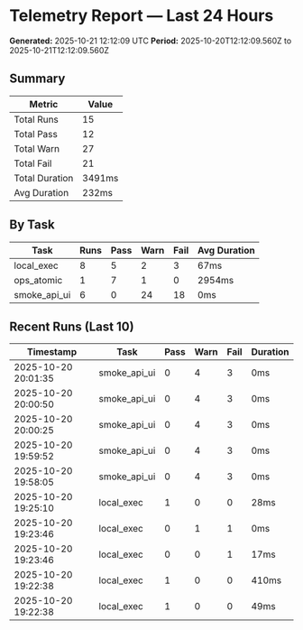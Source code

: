 # Telemetry Report — Last 24 Hours

**Generated:** 2025-10-21 12:12:09 UTC
**Period:** 2025-10-20T12:12:09.560Z to 2025-10-21T12:12:09.560Z

## Summary

| Metric | Value |
| ------ | ----- |
| Total Runs | 15 |
| Total Pass | 12 |
| Total Warn | 27 |
| Total Fail | 21 |
| Total Duration | 3491ms |
| Avg Duration | 232ms |

## By Task

| Task | Runs | Pass | Warn | Fail | Avg Duration |
| ---- | ---- | ---- | ---- | ---- | ------------ |
| local_exec | 8 | 5 | 2 | 3 | 67ms |
| ops_atomic | 1 | 7 | 1 | 0 | 2954ms |
| smoke_api_ui | 6 | 0 | 24 | 18 | 0ms |

## Recent Runs (Last 10)

| Timestamp | Task | Pass | Warn | Fail | Duration |
| --------- | ---- | ---- | ---- | ---- | -------- |
| 2025-10-20 20:01:35 | smoke_api_ui | 0 | 4 | 3 | 0ms |
| 2025-10-20 20:00:50 | smoke_api_ui | 0 | 4 | 3 | 0ms |
| 2025-10-20 20:00:25 | smoke_api_ui | 0 | 4 | 3 | 0ms |
| 2025-10-20 19:59:52 | smoke_api_ui | 0 | 4 | 3 | 0ms |
| 2025-10-20 19:58:05 | smoke_api_ui | 0 | 4 | 3 | 0ms |
| 2025-10-20 19:25:10 | local_exec | 1 | 0 | 0 | 28ms |
| 2025-10-20 19:23:46 | local_exec | 0 | 1 | 1 | 0ms |
| 2025-10-20 19:23:46 | local_exec | 0 | 0 | 1 | 17ms |
| 2025-10-20 19:22:38 | local_exec | 1 | 0 | 0 | 410ms |
| 2025-10-20 19:22:38 | local_exec | 1 | 0 | 0 | 49ms |
